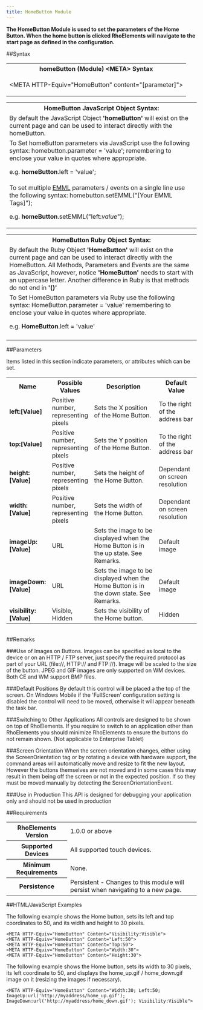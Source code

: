 ```yaml
---
title: HomeButton Module
---
```



<b>
The HomeButton Module is used to set the parameters of the Home Button. When the home button is clicked RhoElements will navigate to the start page as defined in the configuration.
</b>

##Syntax

<table class="re-table"><tr><th class="tableHeading">homeButton (Module) &lt;META&gt; Syntax
</th></tr><tr><td class="clsSyntaxCells clsOddRow"><p>&lt;META HTTP-Equiv="HomeButton" content="[parameter]"&gt;</p></td></tr></table>
<table class="re-table"><tr><th class="tableHeading">HomeButton JavaScript Object Syntax:</th></tr><tr><td class="clsSyntaxCells clsOddRow">
By default the JavaScript Object <b>'homeButton'</b> will exist on the current page and can be used to interact directly with the homeButton.
</td></tr><tr><td class="clsSyntaxCells clsEvenRow">
To Set homeButton parameters via JavaScript use the following syntax: homebutton.parameter = 'value'; remembering to enclose your value in quotes where appropriate.  
<P />e.g. <b>homeButton</b>.left = 'value';
</td></tr><tr><td class="clsSyntaxCells clsOddRow">							
To set multiple <a href="/rhoelements/EMMLOverview">EMML</a> parameters / events on a single line use the following syntax: homebutton.setEMML("[Your EMML Tags]");
<P />
e.g. <b>homeButton</b>.setEMML("left:<i>value</i>");							
</td></tr></table>

<table class="re-table"><tr><th class="tableHeading">HomeButton Ruby Object Syntax:</th></tr><tr><td class="clsSyntaxCells clsOddRow">
By default the Ruby Object <b>'HomeButton'</b> will exist on the current page and can be used to interact directly with the HomeButton. All Methods, Parameters and Events are the same as JavaScript, however, notice <b>'HomeButton'</b> needs to start with an uppercase letter. Another difference in Ruby is that methods do not end in <b>'()'</b></td></tr><tr><td class="clsSyntaxCells clsEvenRow">
To Set HomeButton parameters via Ruby use the following syntax: HomeButton.parameter = 'value' remembering to enclose your value in quotes where appropriate.  
<P />e.g. <b>HomeButton</b>.left = 'value'
</td></tr><tr><td class="clsSyntaxCells clsOddRow" /></tr></table>




##Parameters


Items listed in this section indicate parameters, or attributes which can be set.
<table class="re-table"><col width="20%" /><col width="20%" /><col width="38%" /><col width="22%" /><tr><th class="tableHeading">Name</th><th class="tableHeading">Possible Values</th><th class="tableHeading">Description</th><th class="tableHeading">Default Value</th></tr><tr><td class="clsSyntaxCells clsOddRow"><b>left:[Value]
</b></td><td class="clsSyntaxCells clsOddRow">Positive number, representing pixels</td><td class="clsSyntaxCells clsOddRow">Sets the X position of the Home Button.</td><td class="clsSyntaxCells clsOddRow">To the right of the address bar</td></tr><tr><td class="clsSyntaxCells clsEvenRow"><b>top:[Value]
</b></td><td class="clsSyntaxCells clsEvenRow">Positive number, representing pixels</td><td class="clsSyntaxCells clsEvenRow">Sets the Y position of the Home Button.</td><td class="clsSyntaxCells clsEvenRow">To the right of the address bar</td></tr><tr><td class="clsSyntaxCells clsOddRow"><b>height:[Value]
</b></td><td class="clsSyntaxCells clsOddRow">Positive number, representing pixels</td><td class="clsSyntaxCells clsOddRow">Sets the height of the Home Button.</td><td class="clsSyntaxCells clsOddRow">Dependant on screen resolution</td></tr><tr><td class="clsSyntaxCells clsEvenRow"><b>width:[Value]
</b></td><td class="clsSyntaxCells clsEvenRow">Positive number, representing pixels</td><td class="clsSyntaxCells clsEvenRow">Sets the width of the Home Button.</td><td class="clsSyntaxCells clsEvenRow">Dependant on screen resolution</td></tr><tr><td class="clsSyntaxCells clsOddRow"><b>imageUp:[Value]
</b></td><td class="clsSyntaxCells clsOddRow">URL</td><td class="clsSyntaxCells clsOddRow">Sets the image to be displayed when the Home Button is in the up state.  See Remarks.</td><td class="clsSyntaxCells clsOddRow">Default image</td></tr><tr><td class="clsSyntaxCells clsEvenRow"><b>imageDown:[Value]
</b></td><td class="clsSyntaxCells clsEvenRow">URL</td><td class="clsSyntaxCells clsEvenRow">Sets the image to be displayed when the Home Button is in the down state.  See Remarks.</td><td class="clsSyntaxCells clsEvenRow">Default image</td></tr><tr><td class="clsSyntaxCells clsOddRow"><b>visibility:[Value]
</b></td><td class="clsSyntaxCells clsOddRow">Visible, Hidden</td><td class="clsSyntaxCells clsOddRow">Sets the visibility of the Home button.</td><td class="clsSyntaxCells clsOddRow">Hidden</td></tr></table>
<table class="re-table"><col width="78%" /><col width="8%" /><col width="1%" /><col width="5%" /><col width="1%" /><col width="5%" /><col width="2%" /></table>




##Remarks


###Use of Images on Buttons.
Images can be specified as local to the device or on an HTTP / FTP server, just specify the required protocol as part of your URL (file://\, HTTP:// and FTP://). Image will be scaled to the size of the button. JPEG and GIF images are only supported on WM devices. Both CE and WM support BMP files.


###Default Positions
By default this control will be placed a the top of the screen. On Windows Mobile if the 'FullScreen' configuration setting is disabled the control will need to be moved, otherwise it will appear beneath the task bar.


###Switching to Other Applications
All controls are designed to be shown on top of RhoElements. If you require to switch to an application other than RhoElements you should minimize RhoElements to ensure the buttons do not remain shown. (Not applicable to Enterprise Tablet)


###Screen Orientation
When the screen orientation changes, either using the ScreenOrientation tag or by rotating a device with hardware support, the command areas will automatically move and resize to fit the new layout. However the buttons themselves are not moved and in some cases this may result in them being off the screen or not in the expected position. If so they must be moved manually by detecting the ScreenOrientationEvent.


###Use in Production
This API is designed for debugging your application only and should not be used in production




##Requirements

<table class="re-table"><tr><th class="tableHeading">RhoElements Version</th><td class="clsSyntaxCell clsEvenRow">1.0.0 or above
</td></tr><tr><th class="tableHeading">Supported Devices</th><td class="clsSyntaxCell clsOddRow">All supported touch devices.</td></tr><tr><th class="tableHeading">Minimum Requirements</th><td class="clsSyntaxCell clsOddRow">None.</td></tr><tr><th class="tableHeading">Persistence</th><td class="clsSyntaxCell clsEvenRow">Persistent - Changes to this module will persist when navigating to a new page.</td></tr></table>


##HTML/JavaScript Examples

The following example shows the Home button, sets its left and top coordinates to 50, and its width and height to 30 pixels.

	<META HTTP-Equiv="HomeButton" Content="Visibility:Visible">
	<META HTTP-Equiv="HomeButton" Content="Left:50">
	<META HTTP-Equiv="HomeButton" Content="Top:50">
	<META HTTP-Equiv="HomeButton" Content="Width:30">
	<META HTTP-Equiv="HomeButton" Content="Height:30">
	
The following example shows the Home button, sets its width to 30 pixels, its left coordinate to 50, and displays the home_up.gif / home_down.gif image on it (resizing the images if necessary).

	<META HTTP-Equiv="HomeButton" Content="Width:30; Left:50; ImageUp:url('http://myaddress/home_up.gif'); ImageDown:url('http://myaddress/home_down.gif'); Visibility:Visible">
	




